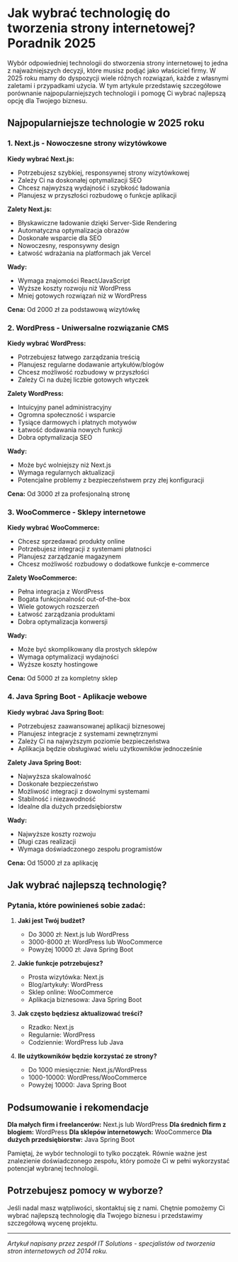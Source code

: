 # Jak wybrać technologię do tworzenia strony internetowej? Poradnik 2025

Wybór odpowiedniej technologii do stworzenia strony internetowej to jedna z najważniejszych decyzji, które musisz podjąć jako właściciel firmy. W 2025 roku mamy do dyspozycji wiele różnych rozwiązań, każde z własnymi zaletami i przypadkami użycia. W tym artykule przedstawię szczegółowe porównanie najpopularniejszych technologii i pomogę Ci wybrać najlepszą opcję dla Twojego biznesu.

## Najpopularniejsze technologie w 2025 roku

### 1. Next.js - Nowoczesne strony wizytówkowe

**Kiedy wybrać Next.js:**
- Potrzebujesz szybkiej, responsywnej strony wizytówkowej
- Zależy Ci na doskonałej optymalizacji SEO
- Chcesz najwyższą wydajność i szybkość ładowania
- Planujesz w przyszłości rozbudowę o funkcje aplikacji

**Zalety Next.js:**
- Błyskawiczne ładowanie dzięki Server-Side Rendering
- Automatyczna optymalizacja obrazów
- Doskonałe wsparcie dla SEO
- Nowoczesny, responsywny design
- Łatwość wdrażania na platformach jak Vercel

**Wady:**
- Wymaga znajomości React/JavaScript
- Wyższe koszty rozwoju niż WordPress
- Mniej gotowych rozwiązań niż w WordPress

**Cena:** Od 2000 zł za podstawową wizytówkę

### 2. WordPress - Uniwersalne rozwiązanie CMS

**Kiedy wybrać WordPress:**
- Potrzebujesz łatwego zarządzania treścią
- Planujesz regularne dodawanie artykułów/blogów
- Chcesz możliwość rozbudowy w przyszłości
- Zależy Ci na dużej liczbie gotowych wtyczek

**Zalety WordPress:**
- Intuicyjny panel administracyjny
- Ogromna społeczność i wsparcie
- Tysiące darmowych i płatnych motywów
- Łatwość dodawania nowych funkcji
- Dobra optymalizacja SEO

**Wady:**
- Może być wolniejszy niż Next.js
- Wymaga regularnych aktualizacji
- Potencjalne problemy z bezpieczeństwem przy złej konfiguracji

**Cena:** Od 3000 zł za profesjonalną stronę

### 3. WooCommerce - Sklepy internetowe

**Kiedy wybrać WooCommerce:**
- Chcesz sprzedawać produkty online
- Potrzebujesz integracji z systemami płatności
- Planujesz zarządzanie magazynem
- Chcesz możliwość rozbudowy o dodatkowe funkcje e-commerce

**Zalety WooCommerce:**
- Pełna integracja z WordPress
- Bogata funkcjonalność out-of-the-box
- Wiele gotowych rozszerzeń
- Łatwość zarządzania produktami
- Dobra optymalizacja konwersji

**Wady:**
- Może być skomplikowany dla prostych sklepów
- Wymaga optymalizacji wydajności
- Wyższe koszty hostingowe

**Cena:** Od 5000 zł za kompletny sklep

### 4. Java Spring Boot - Aplikacje webowe

**Kiedy wybrać Java Spring Boot:**
- Potrzebujesz zaawansowanej aplikacji biznesowej
- Planujesz integracje z systemami zewnętrznymi
- Zależy Ci na najwyższym poziomie bezpieczeństwa
- Aplikacja będzie obsługiwać wielu użytkowników jednocześnie

**Zalety Java Spring Boot:**
- Najwyższa skalowalność
- Doskonałe bezpieczeństwo
- Możliwość integracji z dowolnymi systemami
- Stabilność i niezawodność
- Idealne dla dużych przedsiębiorstw

**Wady:**
- Najwyższe koszty rozwoju
- Długi czas realizacji
- Wymaga doświadczonego zespołu programistów

**Cena:** Od 15000 zł za aplikację

## Jak wybrać najlepszą technologię?

### Pytania, które powinieneś sobie zadać:

1. **Jaki jest Twój budżet?**
   - Do 3000 zł: Next.js lub WordPress
   - 3000-8000 zł: WordPress lub WooCommerce
   - Powyżej 10000 zł: Java Spring Boot

2. **Jakie funkcje potrzebujesz?**
   - Prosta wizytówka: Next.js
   - Blog/artykuły: WordPress
   - Sklep online: WooCommerce
   - Aplikacja biznesowa: Java Spring Boot

3. **Jak często będziesz aktualizować treści?**
   - Rzadko: Next.js
   - Regularnie: WordPress
   - Codziennie: WordPress lub Java

4. **Ile użytkowników będzie korzystać ze strony?**
   - Do 1000 miesięcznie: Next.js/WordPress
   - 1000-10000: WordPress/WooCommerce
   - Powyżej 10000: Java Spring Boot

## Podsumowanie i rekomendacje

**Dla małych firm i freelancerów:** Next.js lub WordPress
**Dla średnich firm z blogiem:** WordPress
**Dla sklepów internetowych:** WooCommerce
**Dla dużych przedsiębiorstw:** Java Spring Boot

Pamiętaj, że wybór technologii to tylko początek. Równie ważne jest znalezienie doświadczonego zespołu, który pomoże Ci w pełni wykorzystać potencjał wybranej technologii.

## Potrzebujesz pomocy w wyborze?

Jeśli nadal masz wątpliwości, skontaktuj się z nami. Chętnie pomożemy Ci wybrać najlepszą technologię dla Twojego biznesu i przedstawimy szczegółową wycenę projektu.

---

*Artykuł napisany przez zespół IT Solutions - specjalistów od tworzenia stron internetowych od 2014 roku.*

